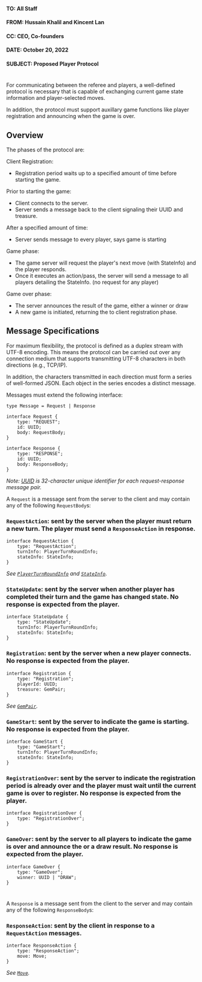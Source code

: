 #### TO:         All Staff
#### FROM:       Hussain Khalil and Kincent Lan
#### CC:         CEO, Co-founders
#### DATE:       October 20, 2022
#### SUBJECT:    Proposed Player Protocol
#

For communicating between the referee and players, a well-defined protocol is necessary that is capable of exchanging current game state information and player-selected moves.

In addition, the protocol must support auxillary game functions like player registration and announcing when the game is over.

## Overview

The phases of the protocol are:

Client Registration:
- Registration period waits up to a specified amount of time before starting the game.

Prior to starting the game:
- Client connects to the server.
- Server sends a message back to the client signaling their UUID and treasure.

After a specified amount of time:
- Server sends message to every player, says game is starting

Game phase:
- The game server will request the player's next move (with StateInfo) and the player responds.
- Once it executes an action/pass, the server will send a message to all players detailing the StateInfo. (no request for any player)

Game over phase:
- The server announces the result of the game, either a winner or draw
- A new game is initiated, returning the to client registration phase.

## Message Specifications

For maximum flexibility, the protocol is defined as a duplex stream with UTF-8 encoding. This means the protocol can be carried out over any connection medium that supports transmitting UTF-8 characters in both directions (e.g., TCP/IP).

In addition, the characters transmitted in each direction must form a series of well-formed JSON. Each object in the series encodes a distinct message.

Messages must extend the following interface:

```
type Message = Request | Response

interface Request {
    type: "REQUEST";
    id: UUID;
    body: RequestBody;
}

interface Response {
    type: "RESPONSE";
    id: UUID;
    body: ResponseBody;
}
```

*Note: [UUID](https://www.ietf.org/rfc/rfc4122.txt) is 32-character unique identifier for each request-response message pair.*

A `Request` is a message sent from the server to the client and may contain any of the following `RequestBody`s:

### `RequestAction`: sent by the server when the player must return a new turn. The player must send a `ResponseAction` in response.
```
interface RequestAction {
    type: "RequestAction";
    turnInfo: PlayerTurnRoundInfo;
    stateInfo: StateInfo;
}
```
*See [`PlayerTurnRoundInfo`](../Common/PlayerTurnRoundInfo.ts) and [`StateInfo`](../Common/StateInfo.ts)*.

### `StateUpdate`: sent by the server when another player has completed their turn and the game has changed state. No response is expected from the player.
```
interface StateUpdate {
    type: "StateUpdate";
    turnInfo: PlayerTurnRoundInfo;
    stateInfo: StateInfo;
}
```

### `Registration`: sent by the server when a new player connects. No response is expected from the player. 
```
interface Registration {
    type: "Registration";
    playerId: UUID;
    treasure: GemPair;
}
```
*See [`GemPair`](../Common/Gem.ts).*

### `GameStart`: sent by the server to indicate the game is starting. No response is expected from the player.
```
interface GameStart {
    type: "GameStart";
    turnInfo: PlayerTurnRoundInfo;
    stateInfo: StateInfo;
}
```

### `RegistrationOver`: sent by the server to indicate the registration period is already over and the player must wait until the current game is over to register. No response is expected from the player.
```
interface RegistrationOver {
    type: "RegistrationOver";
}
```

### `GameOver`: sent by the server to all players to indicate the game is over and announce the  or a draw result. No response is expected from the player.
```
interface GameOver {
    type: "GameOver";
    winner: UUID | "DRAW";
}
```

#

A `Response` is a message sent from the client to the server and may contain any of the following `ResponseBody`s:

### `ResponseAction`: sent by the client in response to a `RequestAction` messages.
```
interface ResponseAction {
    type: "ResponseAction";
    move: Move;
}
```
*See [`Move`](../Common/Move.ts).*